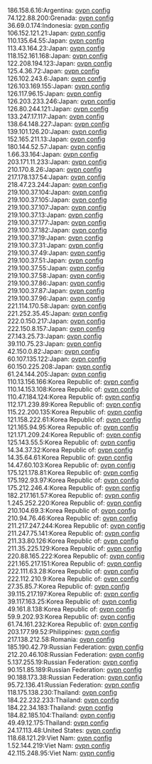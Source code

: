 186.158.6.16:Argentina: [ovpn config](vpn/186_158_6_16.ovpn)  
74.122.88.200:Grenada: [ovpn config](vpn/74_122_88_200.ovpn)  
36.69.0.174:Indonesia: [ovpn config](vpn/36_69_0_174.ovpn)  
106.152.121.21:Japan: [ovpn config](vpn/106_152_121_21.ovpn)  
110.135.64.55:Japan: [ovpn config](vpn/110_135_64_55.ovpn)  
113.43.164.23:Japan: [ovpn config](vpn/113_43_164_23.ovpn)  
118.152.161.168:Japan: [ovpn config](vpn/118_152_161_168.ovpn)  
122.208.194.123:Japan: [ovpn config](vpn/122_208_194_123.ovpn)  
125.4.36.72:Japan: [ovpn config](vpn/125_4_36_72.ovpn)  
126.102.243.6:Japan: [ovpn config](vpn/126_102_243_6.ovpn)  
126.103.169.155:Japan: [ovpn config](vpn/126_103_169_155.ovpn)  
126.117.96.15:Japan: [ovpn config](vpn/126_117_96_15.ovpn)  
126.203.233.246:Japan: [ovpn config](vpn/126_203_233_246.ovpn)  
126.80.244.121:Japan: [ovpn config](vpn/126_80_244_121.ovpn)  
133.247.17.117:Japan: [ovpn config](vpn/133_247_17_117.ovpn)  
138.64.148.227:Japan: [ovpn config](vpn/138_64_148_227.ovpn)  
139.101.126.20:Japan: [ovpn config](vpn/139_101_126_20.ovpn)  
152.165.211.13:Japan: [ovpn config](vpn/152_165_211_13.ovpn)  
180.144.52.57:Japan: [ovpn config](vpn/180_144_52_57.ovpn)  
1.66.33.164:Japan: [ovpn config](vpn/1_66_33_164.ovpn)  
203.171.11.233:Japan: [ovpn config](vpn/203_171_11_233.ovpn)  
210.170.8.26:Japan: [ovpn config](vpn/210_170_8_26.ovpn)  
217.178.137.54:Japan: [ovpn config](vpn/217_178_137_54.ovpn)  
218.47.23.244:Japan: [ovpn config](vpn/218_47_23_244.ovpn)  
219.100.37.104:Japan: [ovpn config](vpn/219_100_37_104.ovpn)  
219.100.37.105:Japan: [ovpn config](vpn/219_100_37_105.ovpn)  
219.100.37.107:Japan: [ovpn config](vpn/219_100_37_107.ovpn)  
219.100.37.13:Japan: [ovpn config](vpn/219_100_37_13.ovpn)  
219.100.37.177:Japan: [ovpn config](vpn/219_100_37_177.ovpn)  
219.100.37.182:Japan: [ovpn config](vpn/219_100_37_182.ovpn)  
219.100.37.19:Japan: [ovpn config](vpn/219_100_37_19.ovpn)  
219.100.37.31:Japan: [ovpn config](vpn/219_100_37_31.ovpn)  
219.100.37.49:Japan: [ovpn config](vpn/219_100_37_49.ovpn)  
219.100.37.51:Japan: [ovpn config](vpn/219_100_37_51.ovpn)  
219.100.37.55:Japan: [ovpn config](vpn/219_100_37_55.ovpn)  
219.100.37.58:Japan: [ovpn config](vpn/219_100_37_58.ovpn)  
219.100.37.86:Japan: [ovpn config](vpn/219_100_37_86.ovpn)  
219.100.37.87:Japan: [ovpn config](vpn/219_100_37_87.ovpn)  
219.100.37.96:Japan: [ovpn config](vpn/219_100_37_96.ovpn)  
221.114.170.58:Japan: [ovpn config](vpn/221_114_170_58.ovpn)  
221.252.35.45:Japan: [ovpn config](vpn/221_252_35_45.ovpn)  
222.0.150.217:Japan: [ovpn config](vpn/222_0_150_217.ovpn)  
222.150.8.157:Japan: [ovpn config](vpn/222_150_8_157.ovpn)  
27.143.25.73:Japan: [ovpn config](vpn/27_143_25_73.ovpn)  
39.110.75.23:Japan: [ovpn config](vpn/39_110_75_23.ovpn)  
42.150.0.82:Japan: [ovpn config](vpn/42_150_0_82.ovpn)  
60.107.135.122:Japan: [ovpn config](vpn/60_107_135_122.ovpn)  
60.150.225.208:Japan: [ovpn config](vpn/60_150_225_208.ovpn)  
61.24.144.205:Japan: [ovpn config](vpn/61_24_144_205.ovpn)  
110.13.156.166:Korea Republic of: [ovpn config](vpn/110_13_156_166.ovpn)  
110.14.153.108:Korea Republic of: [ovpn config](vpn/110_14_153_108.ovpn)  
110.47.184.124:Korea Republic of: [ovpn config](vpn/110_47_184_124.ovpn)  
112.171.239.89:Korea Republic of: [ovpn config](vpn/112_171_239_89.ovpn)  
115.22.200.135:Korea Republic of: [ovpn config](vpn/115_22_200_135.ovpn)  
121.158.222.61:Korea Republic of: [ovpn config](vpn/121_158_222_61.ovpn)  
121.165.94.95:Korea Republic of: [ovpn config](vpn/121_165_94_95.ovpn)  
121.171.209.24:Korea Republic of: [ovpn config](vpn/121_171_209_24.ovpn)  
125.143.55.5:Korea Republic of: [ovpn config](vpn/125_143_55_5.ovpn)  
14.34.37.32:Korea Republic of: [ovpn config](vpn/14_34_37_32.ovpn)  
14.35.64.61:Korea Republic of: [ovpn config](vpn/14_35_64_61.ovpn)  
14.47.60.103:Korea Republic of: [ovpn config](vpn/14_47_60_103.ovpn)  
175.121.178.81:Korea Republic of: [ovpn config](vpn/175_121_178_81.ovpn)  
175.192.93.97:Korea Republic of: [ovpn config](vpn/175_192_93_97.ovpn)  
175.212.246.4:Korea Republic of: [ovpn config](vpn/175_212_246_4.ovpn)  
182.217.161.57:Korea Republic of: [ovpn config](vpn/182_217_161_57.ovpn)  
1.245.252.220:Korea Republic of: [ovpn config](vpn/1_245_252_220.ovpn)  
210.104.69.3:Korea Republic of: [ovpn config](vpn/210_104_69_3.ovpn)  
210.94.76.46:Korea Republic of: [ovpn config](vpn/210_94_76_46.ovpn)  
211.217.247.244:Korea Republic of: [ovpn config](vpn/211_217_247_244.ovpn)  
211.247.75.141:Korea Republic of: [ovpn config](vpn/211_247_75_141.ovpn)  
211.33.80.126:Korea Republic of: [ovpn config](vpn/211_33_80_126.ovpn)  
211.35.225.129:Korea Republic of: [ovpn config](vpn/211_35_225_129.ovpn)  
220.88.165.222:Korea Republic of: [ovpn config](vpn/220_88_165_222.ovpn)  
221.165.217.151:Korea Republic of: [ovpn config](vpn/221_165_217_151.ovpn)  
222.111.63.28:Korea Republic of: [ovpn config](vpn/222_111_63_28.ovpn)  
222.112.210.9:Korea Republic of: [ovpn config](vpn/222_112_210_9.ovpn)  
27.35.85.7:Korea Republic of: [ovpn config](vpn/27_35_85_7.ovpn)  
39.115.217.197:Korea Republic of: [ovpn config](vpn/39_115_217_197.ovpn)  
39.117.163.25:Korea Republic of: [ovpn config](vpn/39_117_163_25.ovpn)  
49.161.8.138:Korea Republic of: [ovpn config](vpn/49_161_8_138.ovpn)  
59.9.202.93:Korea Republic of: [ovpn config](vpn/59_9_202_93.ovpn)  
61.74.161.232:Korea Republic of: [ovpn config](vpn/61_74_161_232.ovpn)  
203.177.99.52:Philippines: [ovpn config](vpn/203_177_99_52.ovpn)  
217.138.212.58:Romania: [ovpn config](vpn/217_138_212_58.ovpn)  
185.190.42.79:Russian Federation: [ovpn config](vpn/185_190_42_79.ovpn)  
212.20.46.108:Russian Federation: [ovpn config](vpn/212_20_46_108.ovpn)  
5.137.255.19:Russian Federation: [ovpn config](vpn/5_137_255_19.ovpn)  
90.151.85.189:Russian Federation: [ovpn config](vpn/90_151_85_189.ovpn)  
90.188.173.38:Russian Federation: [ovpn config](vpn/90_188_173_38.ovpn)  
95.72.136.41:Russian Federation: [ovpn config](vpn/95_72_136_41.ovpn)  
118.175.138.230:Thailand: [ovpn config](vpn/118_175_138_230.ovpn)  
184.22.232.233:Thailand: [ovpn config](vpn/184_22_232_233.ovpn)  
184.22.34.183:Thailand: [ovpn config](vpn/184_22_34_183.ovpn)  
184.82.185.104:Thailand: [ovpn config](vpn/184_82_185_104.ovpn)  
49.49.12.175:Thailand: [ovpn config](vpn/49_49_12_175.ovpn)  
24.17.113.48:United States: [ovpn config](vpn/24_17_113_48.ovpn)  
118.68.121.29:Viet Nam: [ovpn config](vpn/118_68_121_29.ovpn)  
1.52.144.219:Viet Nam: [ovpn config](vpn/1_52_144_219.ovpn)  
42.115.248.95:Viet Nam: [ovpn config](vpn/42_115_248_95.ovpn)  
